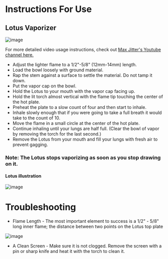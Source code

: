 # Instructions For Use
## Lotus Vaporizer

![image](https://user-images.githubusercontent.com/104687767/167318999-2d71c825-5ecc-4025-b21e-0b84eaf404b6.png)

For more detailed video usage instructions, check out [Max Jitter's Youtube channel here.](http://www.youtube.com/user/MaxJitter1)


- Adjust the lighter flame to a 1/2"-5/8" (12mm-14mm) length. 
- Load the bowl loosely with ground material. 
- Rap the stem against a surface to settle the material. Do not tamp it down.
- Put the vapor cap on the bowl.
- Hold the Lotus to your mouth with the vapor cap facing up. 
- Hold the lit torch almost vertical with the flame tip touching the center of the hot plate.
- Preheat the plate to a slow count of four and then start to inhale. 
- Inhale slowly enough that if you were going to take a full breath it would take to the count of 10.
- Move the flame in a small circle at the center of the hot plate.
- Continue inhaling until your lungs are half full. (Clear the bowl of vapor by removing the torch for the last second.)
- Remove the Lotus from your mouth and fill your lungs with fresh air to prevent gagging.

### Note: The Lotus stops vaporizing as soon as you stop drawing on it.
#### Lotus illustration

![image](https://user-images.githubusercontent.com/104687767/167318889-1189b0f5-1b4d-4dcf-86ea-9b73d41473ca.png)


# Troubleshooting

- Flame Length - The most important element to success is a 1/2" - 5/8" long inner flame; the distance between two points on the Lotus top plate

![image](https://user-images.githubusercontent.com/104687767/167318912-8fd8867a-5def-49bd-aa21-f92d1c0232ce.png)

- A Clean Screen - Make sure it is not clogged. Remove the screen with a pin or sharp knife and heat it with the torch to clean it.
